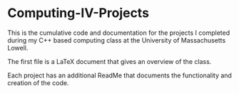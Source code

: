 # Computing-IV-Projects
This is the cumulative code and documentation for the projects
I completed during my C++ based computing class at the University of Massachusetts Lowell.

The first file is a LaTeX document that gives an overview of the class.

Each project has an additional ReadMe that documents the functionality and creation of the code.
